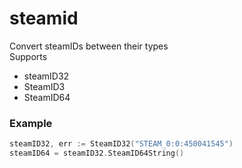 # steamid
Convert steamIDs between their types  
Supports
- steamID32
- SteamID3
- SteamID64

### Example
```go
steamID32, err := SteamID32("STEAM_0:0:450041545")
steamID64 = steamID32.SteamID64String()
```

